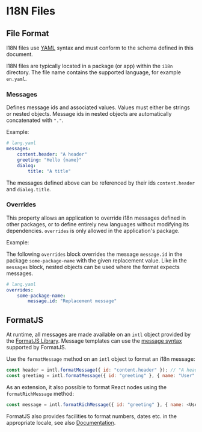 # I18N Files

## File Format

I18N files use [YAML](https://yaml.org/) syntax and must conform to the schema defined in this document.

I18N files are typically located in a package (or app) within the `i18n` directory.
The file name contains the supported language, for example `en.yaml`.

### Messages

Defines message ids and associated values.
Values must either be strings or nested objects.
Message ids in nested objects are automatically concatenated with `"."`.

Example:

```yaml
# lang.yaml
messages:
    content.header: "A header"
    greeting: "Hello {name}"
    dialog:
        title: "A title"
```

The messages defined above can be referenced by their ids `content.header` and `dialog.title`.

### Overrides

This property allows an application to override i18n messages defined in other packages, or to define entirely new languages without modifying its dependencies.
`overrides` is only allowed in the application's package.

Example:

The following `overrides` block overrides the message `message.id` in the package `some-package-name` with the given replacement value.
Like in the `messages` block, nested objects can be used where the format expects messages.

```yaml
# lang.yaml
overrides:
    some-package-name:
        message.id: "Replacement message"
```

## FormatJS

At runtime, all messages are made available on an `intl` object provided by the [FormatJS Library](https://formatjs.io/).
Message templates can use the [message syntax](https://formatjs.io/docs/core-concepts/icu-syntax) supported by FormatJS.

Use the `formatMessage` method on an `intl` object to format an i18n message:

```js
const header = intl.formatMessage({ id: "content.header" }); // "A header"
const greeting = intl.formatMessage({ id: "greeting" }, { name: "User" }); // "Hello User"
```

As an extension, it also possible to format React nodes using the `formatRichMessage` method:

```js
const message = intl.formatRichMessage({ id: "greeting" }, { name: <UserName /> });
```

FormatJS also provides facilities to format numbers, dates etc. in the appropriate locale, see also [Documentation](https://formatjs.io/docs/intl#intlshape).

